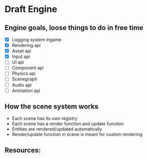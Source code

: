 # Draft Engine

## Engine goals, loose things to do in free time
- [x] Logging system ingame
- [x] Rendering api
- [x] Asset api
- [x] Input api
- [ ] UI api
- [ ] Component api
- [ ] Physics api
- [ ] Scenegraph
- [ ] Audio api
- [ ] Animation api

## How the scene system works
- Each scene has its own registry
- Each scene has a render function and update function
- Entities are rendered/updated automatically
- Render/update function in scene is meant for custom rendering

## Resources:
